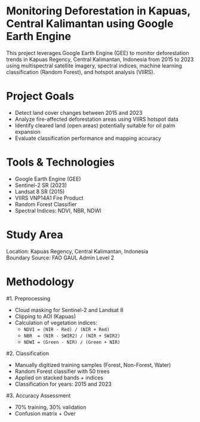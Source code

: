 # Monitoring Deforestation in Kapuas, Central Kalimantan using Google Earth Engine

This project leverages Google Earth Engine (GEE) to monitor deforestation trends in Kapuas Regency, Central Kalimantan, Indonesia from 2015 to 2023 using multispectral satellite imagery, spectral indices, machine learning classification (Random Forest), and hotspot analysis (VIIRS).

# Project Goals

- Detect land cover changes between 2015 and 2023  
- Analyze fire-affected deforestation areas using VIIRS hotspot data  
- Identify cleared land (open areas) potentially suitable for oil palm expansion  
- Evaluate classification performance and mapping accuracy

# Tools & Technologies

- Google Earth Engine (GEE)
- Sentinel-2 SR (2023)
- Landsat 8 SR (2015)
- VIIRS VNP14A1 Fire Product
- Random Forest Classifier
- Spectral Indices: NDVI, NBR, NDWI

# Study Area

Location: Kapuas Regency, Central Kalimantan, Indonesia  
Boundary Source: FAO GAUL Admin Level 2

# Methodology

#1. Preprocessing
- Cloud masking for Sentinel-2 and Landsat 8
- Clipping to AOI (Kapuas)
- Calculation of vegetation indices:
  - `NDVI = (NIR - Red) / (NIR + Red)`
  - `NBR  = (NIR - SWIR2) / (NIR + SWIR2)`
  - `NDWI = (Green - NIR) / (Green + NIR)`

#2. Classification
- Manually digitized training samples (Forest, Non-Forest, Water)
- Random Forest classifier with 50 trees
- Applied on stacked bands + indices
- Classification for years: 2015 and 2023

#3. Accuracy Assessment
- 70% training, 30% validation
- Confusion matrix + Over
